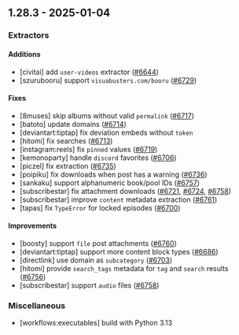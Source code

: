 ## 1.28.3 - 2025-01-04
### Extractors
#### Additions
- [civitai] add `user-videos` extractor ([#6644](https://github.com/mikf/gallery-dl/issues/6644))
- [szurubooru] support `visuabusters.com/booru` ([#6729](https://github.com/mikf/gallery-dl/issues/6729))
#### Fixes
- [8muses] skip albums without valid `permalink` ([#6717](https://github.com/mikf/gallery-dl/issues/6717))
- [batoto] update domains ([#6714](https://github.com/mikf/gallery-dl/issues/6714))
- [deviantart:tiptap] fix deviation embeds without `token`
- [hitomi] fix searches ([#6713](https://github.com/mikf/gallery-dl/issues/6713))
- [instagram:reels] fix `pinned` values ([#6719](https://github.com/mikf/gallery-dl/issues/6719))
- [kemonoparty] handle `discord` favorites ([#6706](https://github.com/mikf/gallery-dl/issues/6706))
- [piczel] fix extraction ([#6735](https://github.com/mikf/gallery-dl/issues/6735))
- [poipiku] fix downloads when post has a warning ([#6736](https://github.com/mikf/gallery-dl/issues/6736))
- [sankaku] support alphanumeric book/pool IDs ([#6757](https://github.com/mikf/gallery-dl/issues/6757))
- [subscribestar] fix attachment downloads ([#6721](https://github.com/mikf/gallery-dl/issues/6721), [#6724](https://github.com/mikf/gallery-dl/issues/6724), [#6758](https://github.com/mikf/gallery-dl/issues/6758))
- [subscribestar] improve `content` metadata extraction ([#6761](https://github.com/mikf/gallery-dl/issues/6761))
- [tapas] fix `TypeError` for locked episodes ([#6700](https://github.com/mikf/gallery-dl/issues/6700))
#### Improvements
- [boosty] support `file` post attachments ([#6760](https://github.com/mikf/gallery-dl/issues/6760))
- [deviantart:tiptap] support more content block types ([#6686](https://github.com/mikf/gallery-dl/issues/6686))
- [directlink] use domain as `subcategory` ([#6703](https://github.com/mikf/gallery-dl/issues/6703))
- [hitomi] provide `search_tags` metadata for `tag` and `search` results ([#6756](https://github.com/mikf/gallery-dl/issues/6756))
- [subscribestar] support `audio` files ([#6758](https://github.com/mikf/gallery-dl/issues/6758))
### Miscellaneous
- [workflows:executables] build with Python 3.13
